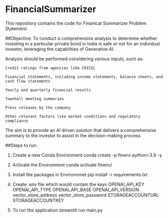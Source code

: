 # FinancialSummarizer
This repository contains the code for Finanical Summarizer Problem Statement.

##Objective:
To conduct a comprehensive analysis to determine whether investing in a particular private bond in India is safe or not for an individual investor, leveraging the capabilities of Generative AI. ​

Analysis should be performed considering various inputs, such as:​

    Credit ratings from agencies like CRISIL​

    Financial statements, including income statements, balance sheets, and cash flow statements​

    Yearly and quarterly financial results​

    Townhall meeting summaries​

    Press releases by the company​

    Other relevant factors like market conditions and regulatory compliance​

The aim is to provide an AI driven solution that delivers a comprehensive summary to the investor to assist in the decision-making process

##Steps to run: 
1. Create a new Conda Environment
conda create -p finenv python=3.9 -y

2. Activate the Environment
conda activate finenv/

3. Install the packages in Environmnet
pip install -r  requirements.txt

4. Create .env file which would contain the keys
OPENAI_API_KEY 
OPENAI_API_TYPE 
OPENAI_API_BASE 
OPENAI_API_VERSION 
vector_store_address 
vector_store_password 
STORAGEACCOUNTURL
STORAGEACCOUNTKEY

5. To run the application
streamlit run main.py
